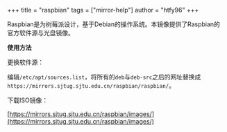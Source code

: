 +++
title = "raspbian"
tags = ["mirror-help"]
author = "htfy96"
+++

Raspbian是为树莓派设计，基于Debian的操作系统。本镜像提供了Raspbian的官方软件源与光盘镜像。

**使用方法**

更换软件源：

编辑`/etc/apt/sources.list`，将所有的`deb`与`deb-src`之后的网址替换成`https://mirrors.sjtug.sjtu.edu.cn/raspbian/raspbian/`。

下载ISO镜像：

[https://mirrors.sjtug.sjtu.edu.cn/raspbian/images/](https://mirrors.sjtug.sjtu.edu.cn/raspbian/images/)